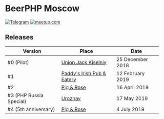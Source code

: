 # BeerPHP Moscow

[![Telegram](https://img.shields.io/badge/telegram-join%20chat-blue.svg?style=flat)](https://telegram.me/beerphp_moscow)
[![meetup.com](https://img.shields.io/badge/meetup.com-join-red.svg)](https://www.meetup.com/BeerPHP-Moscow/)

## Releases

| Version                    | Place                                                                           | Date              |
| -------------------------- | ------------------------------------------------------------------------------- | ----------------- |
| #0 (Pilot)                 | [Union Jack Kiselniy](https://vk.com/unionjackpubmoscow)                        | 25 December 2018  |
| #1                         | [Paddy's Irish Pub & Eatery](https://www.facebook.com/paddysmoscow)             | 12 February 2019  |
| #2                         | [Pig & Rose](https://www.pigandrose.me/rus/)                                    | 16 April 2019     |
| #3 (PHP Russia Special)    | [Urozhay](https://www.facebook.com/rodnoyurozhay)                               | 17 May 2019       |
| #4 (5th anniversary)       | [Pig & Rose](https://www.pigandrose.me/rus/)                                    | 4 July 2019       |